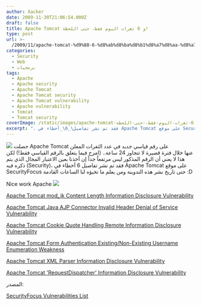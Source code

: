```yaml
---
author: Xacker
date: 2009-11-30T21:06:54.000Z
draft: false
title: Apache Tomcat و 6 ثغرات اليوم فقط، حتى اللحظة!
type: post
url: >-
  /2009/11/apache-tomcat-%d9%88-6-%d8%ab%d8%ba%d8%b1%d8%a7%d8%aa-%d8%a7%d9%84%d9%8a%d9%88%d9%85-%d9%81%d9%82%d8%b7%d8%8c-%d8%ad%d8%aa%d9%89-%d8%a7%d9%84%d9%84%d8%ad%d8%b8%d8%a9/
categories:
  - Security
  - Web
  - برمجيات
tags:
  - Apache
  - Apache security
  - Apache Tomcat
  - Apache Tomcat security
  - Apache Tomcat vulnerability
  - Apache vulnerability
  - Tomcat
  - Tomcat security
coverImage: /static/images/apache-tomcat-و-6-ثغرات-اليوم-فقط،-حتى-اللحظة/tomcat.gif
excerpt: "، فقد تم نشر تفاصيل\_6\_أخطاء في Apache Tomcat على موقع SecurityFocus حتى\_تاريخ نشر هذه التدوينة ومن يعلم ما تخبؤه لنا الساعات القادمة :D\n\nNice work Apache \n\n[Apache Tomcat mod_jk Content Length Information Disclosure Vulnerability](http://www.securityfocus.com/bid/34412)\n\n[Apache Tomcat Java AJP Connector Invalid Header Denial"
---
```

![](/static/images/apache-tomcat-و-6-ثغرات-اليوم-فقط،-حتى-اللحظة/tomcat.gif) حصلت Apache Tomcat على رقم قياسي جديد في عدد الثغرات المعلن عنها خلال فترة قصيرة لا تتجاوز 24 ساعة.. (امزح فيما يتعلق بالرقم القياسي فقط!) لكن هذا لا يعني أن الرقم المذكور ليس مرتفعاً جداً إن أخذنا بعين الاعتبار المجال الذي يتم ذكره فيه (Security)، فقد تم نشر تفاصيل 6 أخطاء في Apache Tomcat على موقع SecurityFocus حتى تاريخ نشر هذه التدوينة ومن يعلم ما تخبؤه لنا الساعات القادمة :D

Nice work Apache ![](/static/images/apache-tomcat-و-6-ثغرات-اليوم-فقط،-حتى-اللحظة/82.gif)

[Apache Tomcat mod_jk Content Length Information Disclosure Vulnerability](http://www.securityfocus.com/bid/34412)

[Apache Tomcat Java AJP Connector Invalid Header Denial of Service Vulnerability](http://www.securityfocus.com/bid/35193)

[Apache Tomcat Cookie Quote Handling Remote Information Disclosure Vulnerability](http://www.securityfocus.com/bid/27706)

[Apache Tomcat Form Authentication Existing/Non-Existing Username Enumeration Weakness](http://www.securityfocus.com/bid/35196)

[Apache Tomcat XML Parser Information Disclosure Vulnerability](http://www.securityfocus.com/bid/35416)

[Apache Tomcat 'RequestDispatcher' Information Disclosure Vulnerability](http://www.securityfocus.com/bid/35263)

المصدر:

[SecurityFocus Vulnerabilities List](http://www.securityfocus.com/vulnerabilities)
